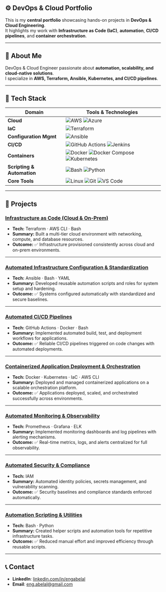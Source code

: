 ## ⚙️ DevOps & Cloud Portfolio

This is my **central portfolio** showcasing hands-on projects in **DevOps & Cloud Engineering**.  
It highlights my work with **Infrastructure as Code (IaC)**, **automation**, **CI/CD pipelines**, and **container orchestration**.  

---

## 📌 About Me
DevOps & Cloud Engineer passionate about **automation, scalability, and cloud-native solutions**.  
I specialize in **AWS, Terraform, Ansible, Kubernetes, and CI/CD pipelines**.  

---

## 🧰 Tech Stack

| Domain                   | Tools & Technologies                                                                 |
|--------------------------|---------------------------------------------------------------------------------------|
| **Cloud**                | ![AWS](https://img.shields.io/badge/Cloud-AWS-orange) ![Azure](https://img.shields.io/badge/Cloud-Azure-blue)                                 |
| **IaC**                  | ![Terraform](https://img.shields.io/badge/IaC-Terraform-blue)                        |
| **Configuration Mgmt**   | ![Ansible](https://img.shields.io/badge/CM-Ansible-red)                              |
| **CI/CD**                | ![GitHub Actions](https://img.shields.io/badge/CI%2FCD-GitHub_Actions-lightgrey) ![Jenkins](https://img.shields.io/badge/CI%2FCD-Jenkins-green) |
| **Containers**           | ![Docker](https://img.shields.io/badge/Containers-Docker-blue) ![Docker Compose](https://img.shields.io/badge/Containers-Docker_Compose-lightblue) ![Kubernetes](https://img.shields.io/badge/Containers-Kubernetes-blue) |
| **Scripting & Automation** | ![Bash](https://img.shields.io/badge/Scripting-Bash-black) ![Python](https://img.shields.io/badge/Scripting-Python-yellow) |
| **Core Tools**           | ![Linux](https://img.shields.io/badge/OS-Linux-grey) ![Git](https://img.shields.io/badge/SCM-Git-red) ![VS Code](https://img.shields.io/badge/Editor-VS_Code-blue) |

---

## 📂 Projects

### [Infrastructure as Code (Cloud & On-Prem)](./Projects/infrastructure-as-code)  
- **Tech:** Terraform · AWS CLI · Bash  
- **Summary:** Built a multi-tier cloud environment with networking, compute, and database resources.  
- **Outcome:** ✅ Infrastructure provisioned consistently across cloud and on-prem environments.  

---

### [Automated Infrastructure Configuration & Standardization](./Projects/infrastructure-config-standardization)  
- **Tech:** Ansible · Bash · YAML  
- **Summary:** Developed reusable automation scripts and roles for system setup and hardening.  
- **Outcome:** ✅ Systems configured automatically with standardized and secure baselines.  

---

### [Automated CI/CD Pipelines](./Projects/ci-cd-pipelines)  
- **Tech:** GitHub Actions · Docker · Bash  
- **Summary:** Implemented automated build, test, and deployment workflows for applications.  
- **Outcome:** ✅ Reliable CI/CD pipelines triggered on code changes with automated deployments.  

---

### [Containerized Application Deployment & Orchestration](./Projects/container-deployment-orchestration)  
- **Tech:** Docker · Kubernetes · IaC · AWS CLI  
- **Summary:** Deployed and managed containerized applications on a scalable orchestration platform.  
- **Outcome:** ✅ Applications deployed, scaled, and orchestrated successfully across environments.  

---

### [Automated Monitoring & Observability](./Projects/monitoring-observability)  
- **Tech:** Prometheus · Grafana · ELK  
- **Summary:** Implemented monitoring dashboards and log pipelines with alerting mechanisms.  
- **Outcome:** ✅ Real-time metrics, logs, and alerts centralized for full observability.  

---

### [Automated Security & Compliance](./Projects/security-compliance-automation)  
- **Tech:** IAM 
- **Summary:** Automated identity policies, secrets management, and vulnerability scanning.  
- **Outcome:** ✅ Security baselines and compliance standards enforced automatically.  

---

### [Automation Scripting & Utilities](./Projects/scripting-utilities)  
- **Tech:** Bash · Python  
- **Summary:** Created helper scripts and automation tools for repetitive infrastructure tasks.  
- **Outcome:** ✅ Reduced manual effort and improved efficiency through reusable scripts.  
---

## 📞 Contact
- **LinkedIn**: [linkedin.com/in/engabelal](https://linkedin.com/in/engabelal/)  
- **Email**: eng.abelal@gmail.com 

